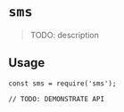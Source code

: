# `sms`

> TODO: description

## Usage

```
const sms = require('sms');

// TODO: DEMONSTRATE API
```
